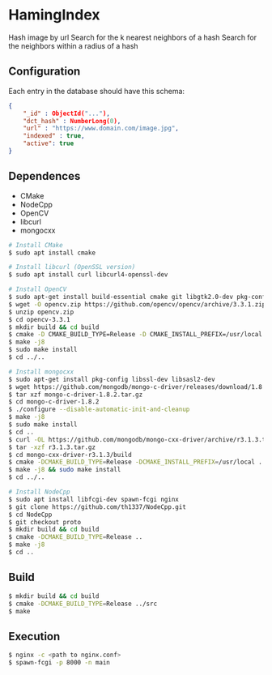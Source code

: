# HamingIndex
Hash image by url
Search for the k nearest neighbors of a hash
Search for the neighbors within a radius of a hash

## Configuration
Each entry in the database should have this schema:

```json
{
    "_id" : ObjectId("..."),
    "dct_hash" : NumberLong(0),
    "url" : "https://www.domain.com/image.jpg",
    "indexed" : true,
    "active": true
}
```

## Dependences
- CMake
- NodeCpp
- OpenCV
- libcurl
- mongocxx

```bash
# Install CMake
$ sudo apt install cmake 

# Install libcurl (OpenSSL version)
$ sudo apt install curl libcurl4-openssl-dev

# Install OpenCV
$ sudo apt-get install build-essential cmake git libgtk2.0-dev pkg-config libavcodec-dev libavformat-dev libswscale-dev python-dev python-numpy libtbb2 libtbb-dev libjpeg-dev libpng-dev libtiff-dev libjasper-dev libdc1394-22-dev unzip
$ wget -O opencv.zip https://github.com/opencv/opencv/archive/3.3.1.zip
$ unzip opencv.zip
$ cd opencv-3.3.1
$ mkdir build && cd build
$ cmake -D CMAKE_BUILD_TYPE=Release -D CMAKE_INSTALL_PREFIX=/usr/local ..
$ make -j8
$ sudo make install
$ cd ../..

# Install mongocxx
$ sudo apt-get install pkg-config libssl-dev libsasl2-dev
$ wget https://github.com/mongodb/mongo-c-driver/releases/download/1.8.2/mongo-c-driver-1.8.2.tar.gz
$ tar xzf mongo-c-driver-1.8.2.tar.gz
$ cd mongo-c-driver-1.8.2
$ ./configure --disable-automatic-init-and-cleanup
$ make -j8
$ sudo make install
$ cd ..
$ curl -OL https://github.com/mongodb/mongo-cxx-driver/archive/r3.1.3.tar.gz
$ tar -xzf r3.1.3.tar.gz
$ cd mongo-cxx-driver-r3.1.3/build
$ cmake -DCMAKE_BUILD_TYPE=Release -DCMAKE_INSTALL_PREFIX=/usr/local ..
$ make -j8 && sudo make install
$ cd ../..

# Install NodeCpp
$ sudo apt install libfcgi-dev spawn-fcgi nginx
$ git clone https://github.com/th1337/NodeCpp.git
$ cd NodeCpp
$ git checkout proto
$ mkdir build && cd build
$ cmake -DCMAKE_BUILD_TYPE=Release ..
$ make -j8
$ cd ..
```

## Build
```bash
$ mkdir build && cd build
$ cmake -DCMAKE_BUILD_TYPE=Release ../src
$ make
```

## Execution
```bash
$ nginx -c <path to nginx.conf>
$ spawn-fcgi -p 8000 -n main
```
